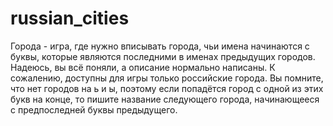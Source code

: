 # russian_cities
Города - игра, где нужно вписывать города, чьи имена начинаются с буквы, которые являются последними в именах предыдущих городов.
Надеюсь, вы всё поняли, а описание нормально написаны.
К сожалению, доступны для игры только российские города.
Вы помните, что нет городов на ь и ы, поэтому если попадётся город с одной из этих букв на конце, то пишите название следующего города, начинающееся с предпоследней буквы предыдущего.
